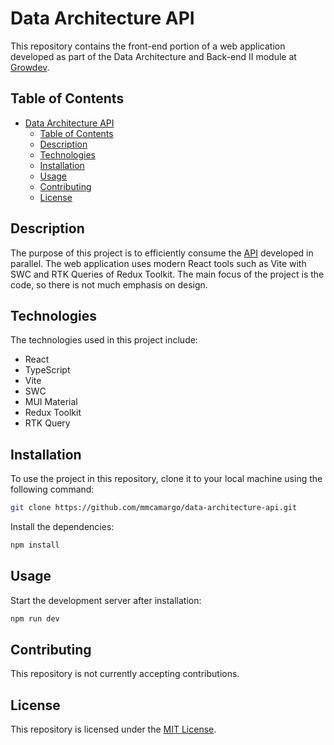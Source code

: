 # Data Architecture API

This repository contains the front-end portion of a web application developed as part of the Data Architecture and Back-end II module at [Growdev](https://www.growdev.com.br/).

## Table of Contents

-   [Data Architecture API](#data-architecture-api)
    -   [Table of Contents](#table-of-contents)
    -   [Description](#description)
    -   [Technologies](#technologies)
    -   [Installation](#installation)
    -   [Usage](#usage)
    -   [Contributing](#contributing)
    -   [License](#license)

## Description

The purpose of this project is to efficiently consume the [API](https://github.com/mmcamargo/data-architecture-api) developed in parallel. The web application uses modern React tools such as Vite with SWC and RTK Queries of Redux Toolkit. The main focus of the project is the code, so there is not much emphasis on design.

## Technologies

The technologies used in this project include:

-   React
-   TypeScript
-   Vite
-   SWC
-   MUI Material
-   Redux Toolkit
-   RTK Query

## Installation

To use the project in this repository, clone it to your local machine using the following command:

```bash
git clone https://github.com/mmcamargo/data-architecture-api.git
```

Install the dependencies:

```bash
npm install
```

## Usage

Start the development server after installation:

```bash
npm run dev
```

## Contributing

This repository is not currently accepting contributions.

## License

This repository is licensed under the [MIT License](https://opensource.org/licenses/MIT).
